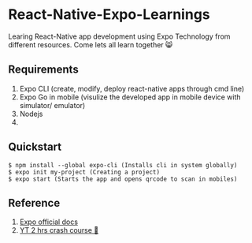 # React-Native-Expo-Learnings

Learing React-Native app development using Expo Technology from different resources. Come lets all learn together 😸

## Requirements

1. Expo CLI (create, modify, deploy react-native apps through cmd line)
2. Expo Go in mobile (visulize the developed app in mobile device with simulator/ emulator)
3. Nodejs
4.

## Quickstart

```
$ npm install --global expo-cli (Installs cli in system globally)
$ expo init my-project (Creating a project)
$ expo start (Starts the app and opens qrcode to scan in mobiles)
```

## Reference

1. [Expo official docs](https://docs.expo.dev/)
2. [YT 2 hrs crash course 🌟](https://www.youtube.com/watch?v=NgDaPmxewcg&t=407s)
